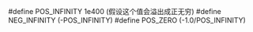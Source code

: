 #define POS_INFINITY  1e400 (假设这个值会溢出成正无穷)
#define NEG_INFINITY  (-POS_INFINITY)
#define POS_ZERO (-1.0/POS_INFINITY)
